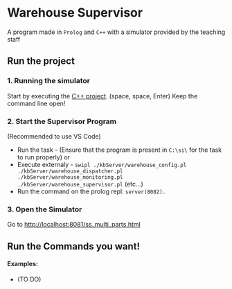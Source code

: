 # Warehouse Supervisor
A program made in `Prolog` and `C++` with a simulator provided by the teaching staff
## Run the project
### 1. Running the simulator
Start by executing the [C++ project](serverApp/). (space, space, Enter)
Keep the command line open!
### 2. Start the Supervisor Program
(Recommended to use VS Code)
- Run the task - (Ensure that the program is present in `C:\si\` for the task to run properly)
or
- Execute externaly - `swipl ./kbServer/warehouse_config.pl ./kbServer/warehouse_dispatcher.pl ./kbServer/warehouse_monitoring.pl ./kbServer/warehouse_supervisor.pl` (etc...)
- Run the command on the prolog repl: `server(8082).`
### 3. Open the Simulator
Go to <http://localhost:8081/ss_multi_parts.html>
## Run the Commands you want!
#### Examples:
- (TO DO)
